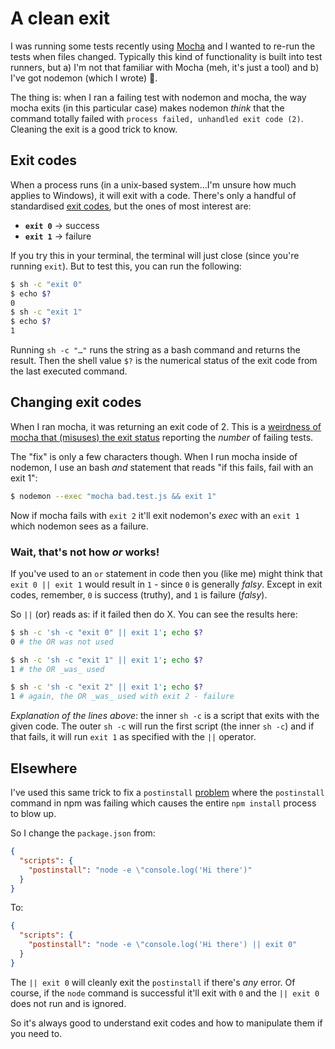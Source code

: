# A clean exit

I was running some tests recently using [Mocha](https://mochajs.org/) and I wanted to re-run the tests when files changed. Typically this kind of functionality is built into test runners, but a) I'm not that familiar with Mocha (meh, it's just a tool) and b) I've got nodemon (which I wrote) 🙌.

The thing is: when I ran a failing test with nodemon and mocha, the way mocha exits (in this particular case) makes nodemon _think_ that the command totally failed with `process failed, unhandled exit code (2)`. Cleaning the exit is a good trick to know.

<!--more-->

## Exit codes

When a process runs (in a unix-based system…I'm unsure how much applies to Windows), it will exit with a code. There's only a handful of standardised [exit codes](http://tldp.org/LDP/abs/html/exitcodes.html), but the ones of most interest are:

- **`exit 0`** → success
- **`exit 1`** → failure

If you try this in your terminal, the terminal will just close (since you're running `exit`). But to test this, you can run the following:

```bash
$ sh -c "exit 0"
$ echo $?
0
$ sh -c "exit 1"
$ echo $?
1
```

Running `sh -c "…"`  runs the string as a bash command and returns the result. Then the shell value `$?` is the numerical status of the exit code from the last executed command.

## Changing exit codes

When I ran mocha, it was returning an exit code of 2. This is a [weirdness of mocha that (misuses) the exit status](https://github.com/mochajs/mocha/issues/2438) reporting the _number_ of failing tests.

The "fix" is only a few characters though. When I run mocha inside of nodemon, I use an bash _and_ statement that reads "if this fails, fail with an exit 1":

```bash
$ nodemon --exec "mocha bad.test.js && exit 1"
```

Now if mocha fails with `exit 2` it'll exit nodemon's _exec_ with an `exit 1` which nodemon sees as a failure.

### Wait, that's not how _or_ works!

If you've used to an `or` statement in code then you (like me) might think that `exit 0 || exit 1` would result in `1` - since `0` is generally _falsy_. Except in exit codes, remember, `0` is success (truthy), and `1` is failure (_falsy_).

So `||` (or) reads as: if it failed then do X. You can see the results here:

```bash
$ sh -c 'sh -c "exit 0" || exit 1'; echo $?
0 # the OR was not used

$ sh -c 'sh -c "exit 1" || exit 1'; echo $?
1 # the OR _was_ used

$ sh -c 'sh -c "exit 2" || exit 1'; echo $?
1 # again, the OR _was_ used with exit 2 - failure
 ```

_Explanation of the lines above_: the inner `sh -c` is a script that exits with the given code. The outer `sh -c` will run the first script (the inner `sh -c`) and if that fails, it will run `exit 1` as specified with the `||` operator.

## Elsewhere

I've used this same trick to fix a `postinstall` [problem](https://github.com/remy/nodemon/issues/1154) where the `postinstall` command in npm was failing which causes the entire `npm install` process to blow up.

So I change the `package.json` from:

```json
{
  "scripts": {
    "postinstall": "node -e \"console.log('Hi there')"
  }
}
```

To:

```json
{
  "scripts": {
    "postinstall": "node -e \"console.log('Hi there') || exit 0"
  }
}
```

The `|| exit 0` will cleanly exit the `postinstall` if there's _any_ error. Of course, if the `node` command is successful it'll exit with `0` and the `|| exit 0` does not run and is ignored.

So it's always good to understand exit codes and how to manipulate them if you need to.
